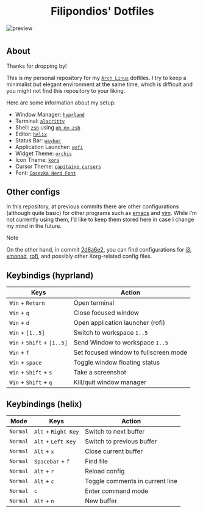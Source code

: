 <div align='center'>
 <!-- Repo Title -->
 <h1>Filipondios' Dotfiles</h1>
</div>

![preview](https://github.com/user-attachments/assets/2ca891d7-d6b3-4478-8682-f85f60ce1bcc)

<h1>
  <a href="#--------"><img alt="" align="right" src="https://img.shields.io/github/stars/filipondios/dotfiles?color=0C0E0F&labelColor=0C0E0F&style=for-the-badge"/></a>
  <a href="#--------"><img alt="" align="left" src="https://badges.pufler.dev/visits/filipondios/dotfiles?style=flat-square&label=&color=0C0E0F&logo=github&logoColor=white&labelColor=0C0E0F"/></a>
</h1>


## About

Thanks for dropping by!

This is my personal repository for my [`Arch Linux`](https://archlinux.org/) dotfiles. I try to keep a minimalist but elegant environment at the same time, which is difficult and you might not find this repository to your liking. 

Here are some information about my setup:

- Window Manager: [`hyprland`](https://github.com/hyprwm/Hyprland)
- Terminal: [`alacritty`](https://github.com/alacritty/alacritty)
- Shell: [`zsh`](https://www.zsh.org/) using [`oh my zsh`](https://github.com/ohmyzsh/ohmyzsh)
- Editor: [`helix`](https://github.com/helix-editor/helix)
- Status Bar: [`waybar`](https://github.com/Alexays/Waybar)
- Application Launcher: [`wofi`](https://github.com/SimplyCEO/wofi)
- Widget Theme: [`orchis`](https://github.com/vinceliuice/Orchis-theme)
- Icon Theme: [`kora`](https://github.com/bikass/kora)
- Cursor Theme: [`capitaine cursors`](https://github.com/keeferrourke/capitaine-cursors)
- Font: [`Iosevka Nerd Font`](https://github.com/ryanoasis/nerd-fonts/tree/master)

## Other configs

In this repository, at previous commits there are other configurations (although quite basic) for other programs such as [emacs](https://github.com/emacs-mirror/emacs) and [vim](https://github.com/vim/vim). While I’m not currently using them, I’d like to keep them stored here in case I change my mind in the future.

> [!NOTE]  
> On the other hand, in commit [2d8a6e2](https://github.com/filipondios/dotfiles/commit/2d8a6e29bd78205b26f317fdcf5b12354a77d543), you can find configurations for [i3](https://github.com/i3/i3), [xmonad](https://github.com/xmonad/xmonad), [rofi](https://github.com/davatorium/rofi), and possibly other Xorg-related config files.

## Keybindigs (hyprland)

| Keys                        | Action                                |
|-----------------------------|---------------------------------------|
| `Win` + `Return`            | Open terminal                         |
| `Win` + `q`                 | Close focused window                  |
| `Win` + `d`                 | Open application launcher (rofi)      |
| `Win` + `[1..5]`            | Switch to workspace `1..5`            |
| `Win` + `Shift` + `[1..5]`  | Send Window to workspace `1..5`       |
| `Win` + `f`                 | Set focused window to fullscreen mode |
| `Win` + `space`             | Toggle window floating status         |  
| `Win` + `Shift` + `s`       | Take a screenshot                     |
| `Win` + `Shift` + `q`       | Kill/quit window manager              |

## Keybindings (helix)

| Mode     | Keys                | Action                          |
| -------- | --------------------|---------------------------------|
| `Normal` | `Alt` + `Right Key` | Switch to next buffer           |
| `Normal` | `Alt` + `Left Key`  | Switch to previous buffer       |
| `Normal` | `Alt` + `x`         | Close current buffer            |
| `Normal` | `Spacebar` + `f`    | Find file                       |
| `Normal` | `Alt` + `r`         | Reload config                   |
| `Normal` | `Alt` + `c`         | Toggle comments in current line |
| `Normal` | `c`                 | Enter command mode              |
| `Normal` | `Alt` + `n`         | New buffer                      |
